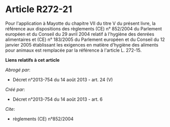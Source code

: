 # Article R272-21

Pour l'application à Mayotte du chapitre VII du titre V du présent livre, la référence aux dispositions des règlements (CE)
n° 852/2004 du Parlement européen et du Conseil du 29 avril 2004 relatif à l'hygiène des denrées alimentaires et (CE) n°
183/2005 du Parlement européen et du Conseil du 12 janvier 2005 établissant les exigences en matière d'hygiène des aliments
pour animaux est remplacée par la référence à l'article L. 272-15.

**Liens relatifs à cet article**

_Abrogé par_:

  - Décret n°2013-754 du 14 août 2013 - art. 24 (V)

_Créé par_:

  - Décret n°2013-754 du 14 août 2013 - art. 6

_Cite_:

  - règlements (CE) n°852/2004
